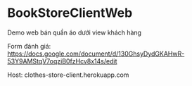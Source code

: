 # BookStoreClientWeb
Demo web bán quần áo dưới view khách hàng

Form đánh giá: https://docs.google.com/document/d/130GhsyDydGKAHwR-53Y9AMStqV7oqziB0fzHcv8x14s/edit

Host: clothes-store-client.herokuapp.com
